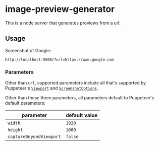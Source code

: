 # image-preview-generator

This is a node server that generates previews from a url.

## Usage

Screenshot of Google:

```text
http://localhost:5000/?url=https://www.google.com
```

### Parameters

Other than `url`, supported parameters include all that's supported by Puppeteer's
[`Viewport`](https://pptr.dev/api/puppeteer.viewport) and
[`ScreenshotOptions`](https://pptr.dev/api/puppeteer.screenshotoptions).

Other than these three parameters, all parameters default to Puppeteer's default parameters:

| parameter               | default value |
|-------------------------|---------------|
| `width`                 | `1920`        |
| `height`                | `1080`        |
| `captureBeyondViewport` | `false`       |
